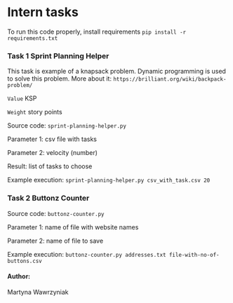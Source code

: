 # Intern tasks

To run this code properly, install requirements
```pip install -r requirements.txt```

### Task 1 Sprint Planning Helper
This task is example of a knapsack problem. Dynamic programming is used to solve this problem. 
More about it: ```https://brilliant.org/wiki/backpack-problem/```

```Value``` KSP

```Weight``` story points

Source code: ```sprint-planning-helper.py```

Parameter 1: csv file with tasks

Parameter 2: velocity (number)

Result: list of tasks to choose 

Example execution:
```sprint-planning-helper.py csv_with_task.csv 20```

### Task 2 Buttonz Counter
Source code: ```buttonz-counter.py```

Parameter 1: name of file with website names

Parameter 2: name of file to save

Example execution: ```buttonz-counter.py addresses.txt file-with-no-of-buttons.csv```


#### Author:
Martyna Wawrzyniak